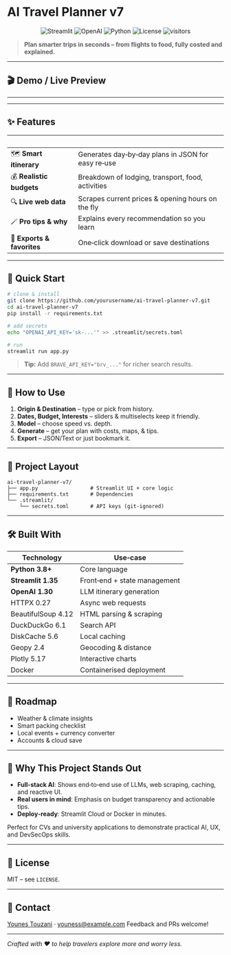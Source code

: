 # AI Travel Planner v7



<p align="center">
  <img src="https://img.shields.io/badge/Streamlit-1.35.0-FF4B4B?logo=streamlit&logoColor=white" alt="Streamlit" />
  <img src="https://img.shields.io/badge/OpenAI-1.30.0-412991?logo=openai&logoColor=white" alt="OpenAI" />
  <img src="https://img.shields.io/badge/Python-3.8%2B-3776AB?logo=python&logoColor=white" alt="Python" />
  <img src="https://img.shields.io/badge/License-MIT-black" alt="License" />
  <img src="https://visitor-badge.glitch.me/badge?page_id=yourusername.ai-travel-planner" alt="visitors" />
</p>



> **Plan smarter trips in seconds – from flights to food, fully costed and explained.**

---

## 🎬 Demo / Live Preview

---

---

## ✨ Features

|                            |                                                    |
| -------------------------- | -------------------------------------------------- |
| 🗺️ **Smart itinerary**    | Generates day‑by‑day plans in JSON for easy re‑use |
| 💰 **Realistic budgets**   | Breakdown of lodging, transport, food, activities  |
| 🔍 **Live web data**       | Scrapes current prices & opening hours on the fly  |
| 🪄 **Pro tips & why**      | Explains every recommendation so you learn         |
| 🚀 **Exports & favorites** | One‑click download or save destinations            |

---

## 🚀 Quick Start

```bash
# clone & install
git clone https://github.com/yourusername/ai-travel-planner-v7.git
cd ai-travel-planner-v7
pip install -r requirements.txt

# add secrets
echo "OPENAI_API_KEY='sk-...'" >> .streamlit/secrets.toml

# run
streamlit run app.py
```

> **Tip:** Add `BRAVE_API_KEY="brv_..."` for richer search results.

---

## 🧭 How to Use

1. **Origin & Destination** – type or pick from history.
2. **Dates, Budget, Interests** – sliders & multiselects keep it friendly.
3. **Model** – choose speed vs. depth.
4. **Generate** – get your plan with costs, maps, & tips.
5. **Export** – JSON/Text or just bookmark it.

---

## 📂 Project Layout

```
ai-travel-planner-v7/
├── app.py                 # Streamlit UI + core logic
├── requirements.txt       # Dependencies
└── .streamlit/
    └── secrets.toml       # API keys (git-ignored)
```

---

## 🛠️ Built With

| Technology         | Use‑case                     |
| ------------------ | ---------------------------- |
| **Python 3.8+**    | Core language                |
| **Streamlit 1.35** | Front‑end + state management |
| **OpenAI 1.30**    | LLM itinerary generation     |
| HTTPX 0.27         | Async web requests           |
| BeautifulSoup 4.12 | HTML parsing & scraping      |
| DuckDuckGo 6.1     | Search API                   |
| DiskCache 5.6      | Local caching                |
| Geopy 2.4          | Geocoding & distance         |
| Plotly 5.17        | Interactive charts           |
| Docker             | Containerised deployment     |

---

## 🌱 Roadmap

* Weather & climate insights
* Smart packing checklist
* Local events + currency converter
* Accounts & cloud save

---

## 📌 Why This Project Stands Out

* **Full‑stack AI**: Shows end‑to‑end use of LLMs, web scraping, caching, and reactive UI.
* **Real users in mind**: Emphasis on budget transparency and actionable tips.
* **Deploy‑ready**: Streamlit Cloud or Docker in minutes.

Perfect for CVs and university applications to demonstrate practical AI, UX, and DevSecOps skills.

---

## 📜 License

MIT – see `LICENSE`.

---

## 🤝 Contact

[Younes Touzani](https://linkedin.com/in/younes-touzani) · [youness@example.com](mailto:youness@example.com)
Feedback and PRs welcome!

---

*Crafted with ❤️ to help travelers explore more and worry less.*
